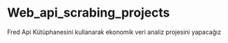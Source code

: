 # Web_api_scrabing_projects
Fred Api Kütüphanesini kullanarak ekonomik veri analiz projesini yapacağız
